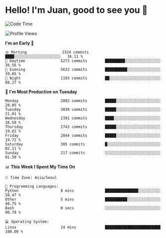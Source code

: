 # Hello! I'm Juan, good to see you 👋

<!--
**Y-k-Y/Y-k-Y** is a ✨ _special_ ✨ repository because its `README.md` (this file) appears on your GitHub profile.

Here are some ideas to get you started:

- 🔭 I’m currently working on ...
- 🌱 I’m currently learning ...
- 👯 I’m looking to collaborate on ...
- 🤔 I’m looking for help with ...
- 💬 Ask me about ...
- 📫 How to reach me: ...
- 😄 Pronouns: ...
- ⚡ Fun fact: ...
-->
<!--
![Profile views](https://gpvc.arturio.dev/Y-k-Y)

[![Omid Nikrah StackOverflow](https://github-readme-stackoverflow.vercel.app/?userID=9517076)](https://stackoverflow.com/users/9517076/i-have-10-fingers)
-->

<!--START_SECTION:waka-->
![Code Time](http://img.shields.io/badge/Code%20Time-1%2C747%20hrs%2054%20mins-blue)

![Profile Views](http://img.shields.io/badge/Profile%20Views-0-blue)

**I'm an Early 🐤** 

```text
🌞 Morning                2324 commits        ████░░░░░░░░░░░░░░░░░░░░░   16.11 % 
🌆 Daytime                5273 commits        █████████░░░░░░░░░░░░░░░░   36.56 % 
🌃 Evening                5632 commits        ██████████░░░░░░░░░░░░░░░   39.05 % 
🌙 Night                  1193 commits        ██░░░░░░░░░░░░░░░░░░░░░░░   08.27 % 
```
📅 **I'm Most Productive on Tuesday** 

```text
Monday                   2892 commits        █████░░░░░░░░░░░░░░░░░░░░   20.05 % 
Tuesday                  3030 commits        █████░░░░░░░░░░░░░░░░░░░░   21.01 % 
Wednesday                2391 commits        ████░░░░░░░░░░░░░░░░░░░░░   16.58 % 
Thursday                 2743 commits        █████░░░░░░░░░░░░░░░░░░░░   19.02 % 
Friday                   2844 commits        █████░░░░░░░░░░░░░░░░░░░░   19.72 % 
Saturday                 305 commits         █░░░░░░░░░░░░░░░░░░░░░░░░   02.11 % 
Sunday                   217 commits         ░░░░░░░░░░░░░░░░░░░░░░░░░   01.50 % 
```


📊 **This Week I Spent My Time On** 

```text
🕑︎ Time Zone: Asia/Seoul

💬 Programming Languages: 
Python                   8 mins              ███████████████░░░░░░░░░░   58.47 % 
Other                    5 mins              ██████████░░░░░░░░░░░░░░░   40.75 % 
Bash                     0 secs              ░░░░░░░░░░░░░░░░░░░░░░░░░   00.78 % 

💻 Operating System: 
Linux                    14 mins             █████████████████████████   100.00 % 
```


<!--END_SECTION:waka-->
